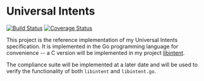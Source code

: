 # Universal Intents

[![Build Status](https://travis-ci.org/moosingin3space/libintent.go.svg)](https://travis-ci.org/moosingin3space/libintent.go)
[![Coverage Status](https://coveralls.io/repos/moosingin3space/libintent.go/badge.svg?branch=master)](https://coveralls.io/r/moosingin3space/libintent.go?branch=master)

This project is the reference implementation of my Universal Intents
specification. It is implemented in the Go programming language for
convenience -- a C version will be implemented in my project
[libintent](https://github.com/moosingin3space/libintent).

The compliance suite will be implemented at a later date and will be used to
verify the functionality of both `libintent` and `libintent.go`.

